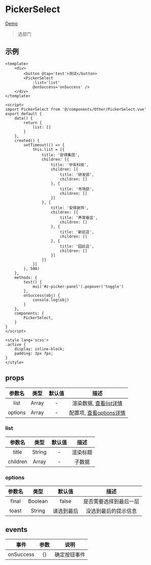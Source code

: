 # PickerSelect
[Demo](http://infozx.gitee.io/infozx_temp/dist/module/pickerSelect.html)
> 选部门

## 示例
```vue{11}
<template>
	<div>
		<button @tap='test'>测试</button>
		<PickerSelect
			:list='list'
			@onSuccess='onSuccess' />
	</div>
</template>

<script>
import PickerSelect from '@/components/Other/PickerSelect.vue'
export default {
	data() {
		return {
			list: []
		}
	},
	created() {
		setTimeout(() => {
			this.list = [{
				title: '安得集团',
				children: [{
					title: '中系科技',
					children: [{
						title: '研发部',
						children: []
					}, {
						title: '市场部',
						children: []
					}]
				}, {
					title: '安得装饰',
					children: [{
						title: '养育巷店',
						children: []
					}, {
						title: '新区店',
						children: []
					}, {
						title: '园区店',
						children: []
					}]
				}]
			}]
		}, 500)
	},
	methods: {
		test() {
			mui('#z-picker-panel').popover('toggle')
		},
		onSuccess(obj) {
			console.log(obj)
		}
	},
	components: {
		PickerSelect,
	}
}
</script>

<style lang='scss'>
.active {
	display: inline-block;
	padding: 3px 7px;
}
</style>
```

## props
|参数名|类型|默认值|描述|
|:---:|:---:|:---:|:---:|
|list|Array|-|渲染数据, [查看list详情](#list)|
|options|Array|-|配置项, [查看options详情](#options)|

### list
|参数名|类型|默认值|描述|
|:---:|:---:|:---:|:---:|
|title|String|-|渲染标题|
|children|Array|-|子数据|

### options
|参数名|类型|默认值|描述|
|:---:|:---:|:---:|:---:|
|final|Boolean|false|是否需要选择到最后一层|
|toast|String|请选到最后|没选到最后的提示信息|

## events
|事件|参数|说明|
|:---:|:---:|:---:|
|onSuccess|{}|确定按钮事件|
